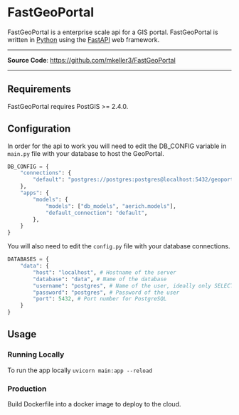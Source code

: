 # FastGeoPortal

FastGeoPortal is a enterprise scale api for a GIS portal. FastGeoPortal is written in [Python](https://www.python.org/) using the [FastAPI](https://fastapi.tiangolo.com/) web framework. 

---

**Source Code**: <a href="https://github.com/mkeller3/FastGeoPortal" target="_blank">https://github.com/mkeller3/FastGeoPortal</a>

---

## Requirements

FastGeoPortal requires PostGIS >= 2.4.0.

## Configuration

In order for the api to work you will need to edit the DB_CONFIG variable in `main.py` file with your database to host the GeoPortal.

```python
DB_CONFIG = {
    "connections": {
        "default": "postgres://postgres:postgres@localhost:5432/geoportal"
    },
    "apps": {
        "models": {
            "models": ["db_models", "aerich.models"],
            "default_connection": "default",
        },
    }
}
```

You will also need to edit the `config.py` file with your database connections.
```python
DATABASES = {
    "data": {
        "host": "localhost", # Hostname of the server
        "database": "data", # Name of the database
        "username": "postgres", # Name of the user, ideally only SELECT rights
        "password": "postgres", # Password of the user
        "port": 5432, # Port number for PostgreSQL
    }
}
```

## Usage

### Running Locally

To run the app locally `uvicorn main:app --reload`

### Production
Build Dockerfile into a docker image to deploy to the cloud.